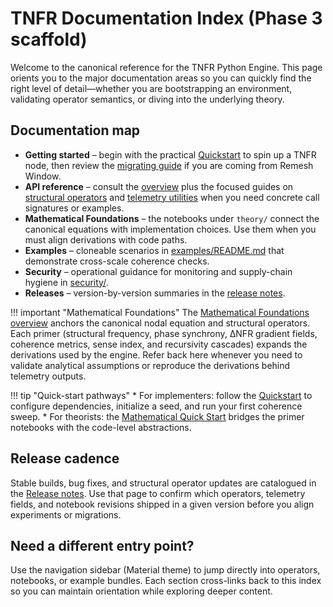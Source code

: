 # TNFR Documentation Index (Phase 3 scaffold)

Welcome to the canonical reference for the TNFR Python Engine. This page orients you to the
major documentation areas so you can quickly find the right level of detail—whether you are
bootstrapping an environment, validating operator semantics, or diving into the underlying
theory.

## Documentation map

- **Getting started** – begin with the practical [Quickstart](getting-started/quickstart.md) to
  spin up a TNFR node, then review the [migrating guide](getting-started/migrating-remesh-window.md)
  if you are coming from Remesh Window.
- **API reference** – consult the [overview](api/overview.md) plus the focused guides on
  [structural operators](api/operators.md) and [telemetry utilities](api/telemetry.md) when you need
  concrete call signatures or examples.
- **Mathematical Foundations** – the notebooks under `theory/` connect the canonical equations with
  implementation choices. Use them when you must align derivations with code paths.
- **Examples** – cloneable scenarios in [examples/README.md](examples/README.md) that demonstrate
  cross-scale coherence checks.
- **Security** – operational guidance for monitoring and supply-chain hygiene in
  [security/](security/monitoring.md).
- **Releases** – version-by-version summaries in the [release notes](releases.md).

!!! important "Mathematical Foundations"
    The [Mathematical Foundations overview](theory/00_overview.ipynb) anchors the canonical
    nodal equation and structural operators. Each primer (structural frequency, phase synchrony,
    ΔNFR gradient fields, coherence metrics, sense index, and recursivity cascades) expands the
    derivations used by the engine. Refer back here whenever you need to validate analytical
    assumptions or reproduce the derivations behind telemetry outputs.

!!! tip "Quick-start pathways"
    * For implementers: follow the [Quickstart](getting-started/quickstart.md) to configure
      dependencies, initialize a seed, and run your first coherence sweep.
    * For theorists: the [Mathematical Quick Start](foundations.md) bridges the primer notebooks with
      the code-level abstractions.

## Release cadence

Stable builds, bug fixes, and structural operator updates are catalogued in the
[Release notes](releases.md). Use that page to confirm which operators, telemetry fields, and
notebook revisions shipped in a given version before you align experiments or migrations.

## Need a different entry point?

Use the navigation sidebar (Material theme) to jump directly into operators, notebooks, or example
bundles. Each section cross-links back to this index so you can maintain orientation while
exploring deeper content.
